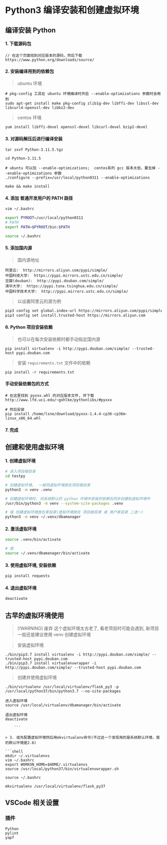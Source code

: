 # Python3 编译安装和创建虚拟环境

## 编译安装 Python

#### 1. 下载源码包

```
// 在这个页面找到对应版本的源码，然后下载
https://www.python.org/downloads/source/
```

#### 2. 安装编译用到的依赖包

> ubuntu 环境

```shell
# pkg-config 工具在 ubuntu 环境编译时开启 --enable-optimizations 参数时会用到
sudo apt-get install make pkg-config zlib1g-dev libffi-dev libssl-dev libcurl4-openssl-dev libbz2-dev
```

> centos 环境

```bash
yum install libffi-devel openssl-devel libcurl-devel bzip2-devel
```

#### 3. 对源码解压后进行编译安装

```shell
tar zxvf Python-3.11.5.tgz

cd Python-3.11.5

# ubuntu 可以加 --enable-optimizations;  centos系列 gcc 版本太低，要去掉 --enable-optimizations 参数
./configure --prefix=/usr/local/python0311 --enable-optimizations

make && make install
```

#### 4. 添加 普通开发用户的 PATH 路径

```sh
vim ~/.bashrc

export PYROOT=/usr/local/python0311
# PATH
export PATH=$PYROOT/bin:$PATH

source ~/.bashrc
```

#### 5. 添加国内源

> 国内源地址

```
阿里云:  http://mirrors.aliyun.com/pypi/simple/
中国科技大学:  https://pypi.mirrors.ustc.edu.cn/simple/
豆瓣(douban):  http://pypi.douban.com/simple/
清华大学:  https://pypi.tuna.tsinghua.edu.cn/simple/
中国科学技术大学:  http://pypi.mirrors.ustc.edu.cn/simple/
```

> 以设置阿里云的源为例

```sh
pip3 config set global.index-url https://mirrors.aliyun.com/pypi/simple
pip3 config set install.trusted-host https://mirrors.aliyun.com
```

#### 6. Python 项目安装依赖

> 也可以在每次安装依赖时都手动指定国内源

```shell
pip install virtualenv -i http://pypi.douban.com/simple/ --trusted-host pypi.douban.com
```

> 安装 `requirements.txt` 文件中的依赖

```shell
pip install -r requirements.txt
```

#### 手动安装依赖包的方式

```shell
# 在这里找到 pyxxx.whl 的对应版本文件, 并下载  
http://www.lfd.uci.edu/~gohlke/pythonlibs/#pyxxx  
  
# 然后安装
pip install /home/lsne/download/pyxxx-1.4.4-cp36-cp36m-linux_x86_64.whl
```
#### 7. 完成

## 创建和使用虚拟环境

#### 1. 创建虚拟环境

```sh
# 进入项目根目录
cd testpy

# 创建虚拟环境,  一般将虚拟环境放在项目根目录
python3 -m venv .venv

# 创建虚拟环境时, 将系统默认的 python 环境中安装的依赖包同步创建到虚拟环境中
/usr/bin/python3 -m venv --system-site-packages .venv

# 或 创建虚拟环境放在家目录(虚拟环境放在 项目根目录 或 用户家目录 二选一)
python3 -m venv ~/.venv/dbamanager
```

#### 2. 激活虚拟环境

```sh
source .venv/bin/activate

# 或 
source ~/.venv/dbamanager/bin/activate
```

#### 3. 使用虚拟环境, 安装依赖

```sh
pip install requests
```

#### 4. 退出虚拟环境

```sh
deactivate
```

## 古早的虚拟环境使用


> [!WARNING] 废弃
> 这个虚拟环境太古老了, 看老项目时可能会遇到, 新项目一般还是建议使用 venv 创建虚拟环境


> 安装虚拟环境

```shell
./bin/pip3.7 install virtualenv -i http://pypi.douban.com/simple/ --trusted-host pypi.douban.com
./bin/pip3.7 install virtualenvwrapper -i http://pypi.douban.com/simple/ --trusted-host pypi.douban.com
```

> 创建并使用虚拟环境

```shell
./bin/virtualenv /usr/local/virtualenv/flask_py3 -p /usr/local/python37/bin/python3.7 --no-site-packages

进入虚拟环境
source /usr/local/virtualenv/dbamanager/bin/activate

退出虚拟环境
deactivate

    ```

> 3. 或先配置虚拟环境然后用mkvirtualenv命令(不过这一个发现用的是系统默认环境，我的默认环境是2.6)

```shell
mkdir ~/.virtualenvs
vim ~/.bashrc
export WORKON_HOME=$HOME/.virtualenvs
source /usr/local/python37/bin/virtualenvwrapper.sh

source ~/.bashrc

mkvirtualenv /usr/local/virtualenv/flask_py37
```
## VSCode 相关设置

### 插件

```
Python
pylint
yapf
```